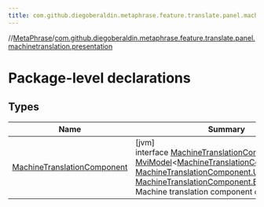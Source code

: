 ```yaml
---
title: com.github.diegoberaldin.metaphrase.feature.translate.panel.machinetranslation.presentation
---
```

//[MetaPhrase](../../index.html)/[com.github.diegoberaldin.metaphrase.feature.translate.panel.machinetranslation.presentation](index.html)



# Package-level declarations



## Types


| Name | Summary |
|---|---|
| [MachineTranslationComponent](-machine-translation-component/index.html) | [jvm]<br>interface [MachineTranslationComponent](-machine-translation-component/index.html) : [MviModel](../com.github.diegoberaldin.metaphrase.core.common.architecture/-mvi-model/index.html)&lt;[MachineTranslationComponent.Intent](-machine-translation-component/-intent/index.html), [MachineTranslationComponent.UiState](-machine-translation-component/-ui-state/index.html), [MachineTranslationComponent.Effect](-machine-translation-component/-effect/index.html)&gt; <br>Machine translation component contract. |

